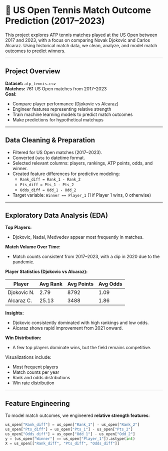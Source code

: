 # 🎾 US Open Tennis Match Outcome Prediction (2017–2023)

This project explores ATP tennis matches played at the US Open between 2017 and 2023, with a focus on comparing Novak Djokovic and Carlos Alcaraz. Using historical match data, we clean, analyze, and model match outcomes to predict winners.

---

## Project Overview

**Dataset:** `atp_tennis.csv`  
**Matches:** 761 US Open matches from 2017–2023  
**Goal:**  
- Compare player performance (Djokovic vs Alcaraz)  
- Engineer features representing relative strength  
- Train machine learning models to predict match outcomes  
- Make predictions for hypothetical matchups

---

## Data Cleaning & Preparation

- Filtered for US Open matches (2017–2023).  
- Converted `Date` to datetime format.  
- Selected relevant columns: players, rankings, ATP points, odds, and winner.  
- Created feature differences for predictive modeling:  
  - `Rank_diff = Rank_1 - Rank_2`  
  - `Pts_diff = Pts_1 - Pts_2`  
  - `Odds_diff = Odd_1 - Odd_2`  
- Target variable: `Winner == Player_1` (1 if Player 1 wins, 0 otherwise)

---

## Exploratory Data Analysis (EDA)

**Top Players:**  
- Djokovic, Nadal, Medvedev appear most frequently in matches.  

**Match Volume Over Time:**  
- Match counts consistent from 2017–2023, with a dip in 2020 due to the pandemic.  

**Player Statistics (Djokovic vs Alcaraz):**  

| Player       | Avg Rank | Avg Points | Avg Odds |
|--------------|----------|------------|----------|
| Djokovic N.  | 2.79     | 8792       | 1.09     |
| Alcaraz C.   | 25.13    | 3488       | 1.86     |

**Insights:**  
- Djokovic consistently dominated with high rankings and low odds.  
- Alcaraz shows rapid improvement from 2021 onward.  

**Win Distribution:**  
- A few top players dominate wins, but the field remains competitive.  

Visualizations include:
- Most frequent players
- Match counts per year
- Rank and odds distributions
- Win rate distribution

---

## Feature Engineering

To model match outcomes, we engineered **relative strength features**:

```python
us_open["Rank_diff"] = us_open["Rank_1"] - us_open["Rank_2"]
us_open["Pts_diff"] = us_open["Pts_1"] - us_open["Pts_2"]
us_open["Odds_diff"] = us_open["Odd_1"] - us_open["Odd_2"]
y = (us_open["Winner"] == us_open["Player_1"]).astype(int)
X = us_open[["Rank_diff", "Pts_diff", "Odds_diff"]]
